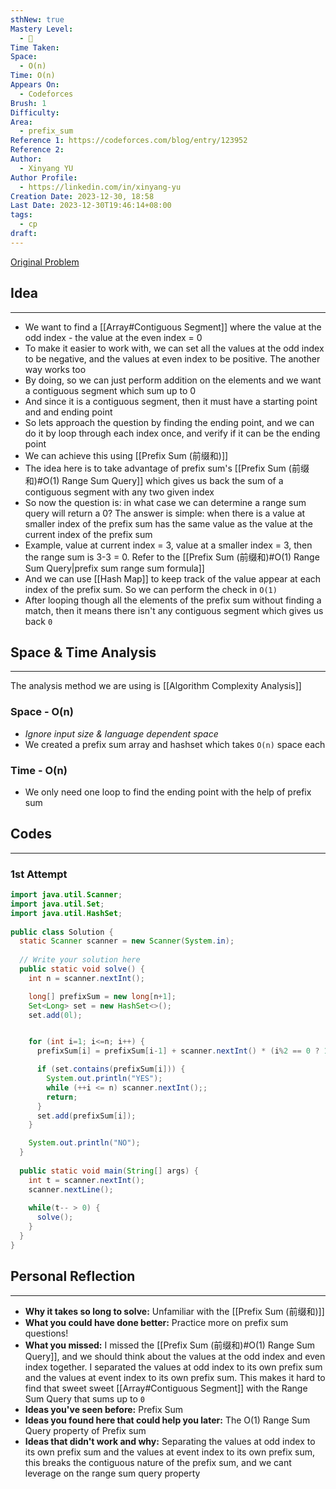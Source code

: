 ```yaml
---
sthNew: true
Mastery Level:
  - 📕
Time Taken: 
Space:
  - O(n)
Time: O(n)
Appears On:
  - Codeforces
Brush: 1
Difficulty: 
Area:
  - prefix_sum
Reference 1: https://codeforces.com/blog/entry/123952
Reference 2: 
Author:
  - Xinyang YU
Author Profile:
  - https://linkedin.com/in/xinyang-yu
Creation Date: 2023-12-30, 18:58
Last Date: 2023-12-30T19:46:14+08:00
tags:
  - cp
draft: 
---
```

[Original Problem](https://codeforces.com/contest/1915/problem/E)
## Idea
---
- We want to find a [[Array#Contiguous Segment]] where the value at the odd index - the value at the even index = 0
- To make it easier to work with, we can set all the values at the odd index to be negative, and the values at even index to be positive. The another way works too
- By doing, so we can just perform addition on the elements and we want a contiguous segment which sum up to 0
- And since it is a contiguous segment, then it must have a starting point and and ending point
- So lets approach the question by finding the ending point, and we can do it by loop through each index once, and verify if it can be the ending point
- We can achieve this using [[Prefix Sum (前缀和)]]
- The idea here is to take advantage of prefix sum's [[Prefix Sum (前缀和)#O(1) Range Sum Query]] which gives us back the sum of a contiguous segment with any two given index
- So now the question is: in what case we can determine a range sum query will return a 0? The answer is simple: when there is a value at smaller index of the prefix sum has the same value as the value at the current index of the prefix sum
- Example, value at current index = 3, value at a smaller index = 3, then the range sum is 3-3 = 0. Refer to the [[Prefix Sum (前缀和)#O(1) Range Sum Query|prefix sum range sum formula]]
- And we can use [[Hash Map]] to keep track of the value appear at each index of the prefix sum. So we can perform the check in `O(1)`
- After looping though all the elements of the prefix sum without finding a match, then it means there isn't any contiguous segment which gives us back `0`


## Space & Time Analysis
---
The analysis method we are using is [[Algorithm Complexity Analysis]]
### Space - O(n)
- *Ignore input size & language dependent space*
- We created a prefix sum array and hashset which takes `O(n)` space each 
### Time - O(n)
- We only need one loop to find the ending point with the help of prefix sum
 

## Codes
---
### 1st Attempt
```java title="Solution.java"
import java.util.Scanner;
import java.util.Set;
import java.util.HashSet;
 
public class Solution {
  static Scanner scanner = new Scanner(System.in);
  
  // Write your solution here
  public static void solve() {
    int n = scanner.nextInt();

    long[] prefixSum = new long[n+1];
    Set<Long> set = new HashSet<>();
    set.add(0l);


    for (int i=1; i<=n; i++) {
      prefixSum[i] = prefixSum[i-1] + scanner.nextInt() * (i%2 == 0 ? 1 : -1);

      if (set.contains(prefixSum[i])) {
        System.out.println("YES");
        while (++i <= n) scanner.nextInt();;
        return;
      }
      set.add(prefixSum[i]);
    }

    System.out.println("NO");
  }
  
  public static void main(String[] args) {
    int t = scanner.nextInt();
    scanner.nextLine();
    
    while(t-- > 0) {
      solve();
    }
  }
}
```

## Personal Reflection
---
- **Why it takes so long to solve:** Unfamiliar with the [[Prefix Sum (前缀和)]]
- **What you could have done better:** Practice more on prefix sum questions!
- **What you missed:** I missed the [[Prefix Sum (前缀和)#O(1) Range Sum Query]], and we should think about the values at the odd index and even index together. I separated the values at odd index to its own prefix sum and the values at event index to its own prefix sum. This makes it hard to find that sweet sweet [[Array#Contiguous Segment]] with the Range Sum Query that sums up to `0`
- **Ideas you've seen before:** Prefix Sum
- **Ideas you found here that could help you later:** The O(1) Range Sum Query property of Prefix sum
- **Ideas that didn't work and why:** Separating  the values at odd index to its own prefix sum and the values at event index to its own prefix sum, this breaks the contiguous nature of the prefix sum, and we cant leverage on the range sum query property 